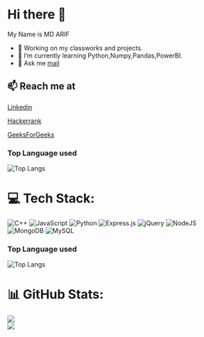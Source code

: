 # Hi there 👋
My Name is MD ARIF

<!-- 
**arifszl/arifszl** is a ✨ _special_ ✨ repository because its `README.md` (this file) appears on your GitHub profile. -->
<!-- 
Here are some ideas to get you started:

- 🔭 I’m currently working on ... My class work
- 🌱 I’m currently learning ...
- 👯 I’m looking to collaborate on ...
- 🤔 I’m looking for help with ...
- 💬 Ask me about ...
- 📫 How to reach me: ...
- 😄 Pronouns: ...
- ⚡ Fun fact: ...

 -->
- 🔭 Working on my classworks and projects.
- 🌱 I’m currently learning Python,Numpy,Pandas,PowerBI.
- 💬 Ask me [mail](mailto:arif88058@gmail.com)

## 📫 Reach me at
[Linkedin](www.linkedin.com/in/md-arif-025377137)

[Hackerrank](https://www.hackerrank.com/arifszl) 

[GeeksForGeeks](https://auth.geeksforgeeks.org/user/arifszl)

 ### Top Language used

![Top Langs](https://github-readme-stats.vercel.app/api/top-langs/?username=arifszl) 

<!-- ### My stats

![Arif's GitHub stats](https://github-readme-stats.vercel.app/api?username=arifszl)


![GitHub streak stats](https://github-readme-streak-stats.herokuapp.com/?user=arifszl)

<summary><b>📊 Github Contribution Graph</b></summary>
<p align="center"<a href="#"><img alt="Arif Activity Graph" src="https://activity-graph.herokuapp.com/graph?username=arifszl&bg_color=0D1117&color=e05397&line=e05397&point=FFFFFF&hide_border=true&" /></a></p>
 -->
 # 💻 Tech Stack:
![C++](https://img.shields.io/badge/c++-%2300599C.svg?style=for-the-badge&logo=c%2B%2B&logoColor=white) ![JavaScript](https://img.shields.io/badge/javascript-%23323330.svg?style=for-the-badge&logo=javascript&logoColor=%23F7DF1E) ![Python](https://img.shields.io/badge/python-3670A0?style=for-the-badge&logo=python&logoColor=ffdd54) ![Express.js](https://img.shields.io/badge/express.js-%23404d59.svg?style=for-the-badge&logo=express&logoColor=%2361DAFB) ![jQuery](https://img.shields.io/badge/jquery-%230769AD.svg?style=for-the-badge&logo=jquery&logoColor=white) ![NodeJS](https://img.shields.io/badge/node.js-6DA55F?style=for-the-badge&logo=node.js&logoColor=white) ![MongoDB](https://img.shields.io/badge/MongoDB-%234ea94b.svg?style=for-the-badge&logo=mongodb&logoColor=white) ![MySQL](https://img.shields.io/badge/mysql-%2300f.svg?style=for-the-badge&logo=mysql&logoColor=white)
 ### Top Language used

![Top Langs](https://github-readme-stats.vercel.app/api/top-langs/?username=arifszl) 

# 📊 GitHub Stats:
![](https://github-readme-stats.vercel.app/api?username=arifszl&theme=merko&hide_border=false&include_all_commits=false&count_private=false)<br/>
![](https://github-readme-streak-stats.herokuapp.com/?user=arifszl&theme=merko&hide_border=false)<br/>







